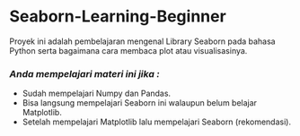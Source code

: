 # Seaborn-Learning-Beginner
Proyek ini adalah pembelajaran mengenal Library Seaborn pada bahasa Python serta bagaimana cara membaca plot atau visualisasinya.

### *Anda mempelajari materi ini jika :*
- Sudah mempelajari Numpy dan Pandas.
- Bisa langsung mempelajari Seaborn ini walaupun belum belajar Matplotlib.
- Setelah mempelajari Matplotlib lalu mempelajari Seaborn (rekomendasi).
